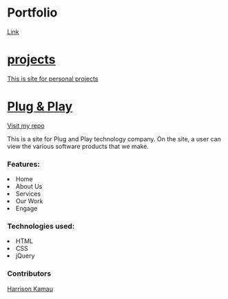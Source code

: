 <h1>Portfolio</h1>
<p><a href="https://github.com/Harrisonkamau/harrisonkamau"repo</p>
<p><a href="http://harrykamau.bitballoon.com/"/>Link</p>


# projects
<p>This is site for personal projects</p>
<h1>Plug & Play</h1>
<p>Visit my <a href="https://github.com/Harrisonkamau/plug-and-play"/>repo</a></p>
<p>This is a site for Plug and Play technology company. On the site, a user can view the various software products that we make.</p>
<h3>Features:</h3>
<li>Home </li>
<li>About Us</li>
<li>Services</li>
<li>Our Work</li>
<li>Engage</li>
<h3>Technologies used:</h3>
<li>HTML</li>
<li>CSS</li>
<li>jQuery</li>

<h3>Contributors</h3>
<a href="https://github.com/Harrisonkamau/">Harrison Kamau</a>



